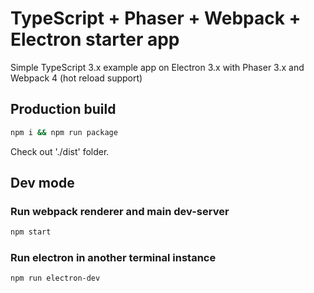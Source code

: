 TypeScript + Phaser + Webpack + Electron starter app
======================
Simple TypeScript 3.x example app on Electron 3.x with Phaser 3.x and Webpack 4 (hot reload support)
## Production build
 ```bash
npm i && npm run package
 ```
 Check out './dist' folder.

## Dev mode
### Run webpack renderer and main dev-server
 ```bash
npm start
 ```
### Run electron in another terminal instance
 ```bash
npm run electron-dev
 ```
